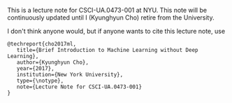 This is a lecture note for CSCI-UA.0473-001 <Introduction to Machine Learning>
at NYU. This note will be continuously updated until I (Kyunghyun Cho) retire 
from the University. 

I don't think anyone would, but if anyone wants to cite this lecture note, use

```
@techreport{cho2017ml, 
   title={Brief Introduction to Machine Learning without Deep Learning}, 
   author={Kyunghyun Cho}, 
   year={2017}, 
   institution={New York University}, 
   type={\notype}, 
   note={Lecture Note for CSCI-UA.0473-001} 
}
```
